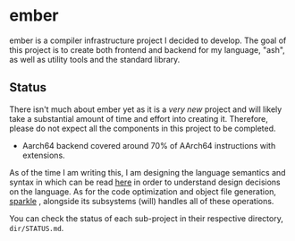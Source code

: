 # ember

ember is a compiler infrastructure project I decided to develop. The goal of this project is to create both
frontend and backend for my language, "ash", as well as utility tools and the standard library.

## Status

There isn't much about ember yet as it is a *very new* project and will likely take a substantial
amount of time and effort into creating it. Therefore, please do not expect all the components in this project to be
completed.

- Aarch64 backend covered around 70% of AArch64 instructions with extensions.

As of the time I am writing this, I am designing the language semantics and syntax in which can be read
[here](https://github.com/alpluspluss/ember/tree/main/docs/ash-man.md) in order to understand design decisions on the language.
As for the code optimization and object file
generation, [sparkle](https://github.com/alpluspluss/ember/tree/main/sparkle)
, alongside its subsystems (will) handles all of these operations.

You can check the status of each sub-project in their respective directory, `dir/STATUS.md`.